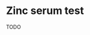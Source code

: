 <!--
source:
aka: serum zinc test
siblings: zinc-plasma-test, zinc-serum-test
tags: zinc tests
-->

# Zinc serum test

TODO

